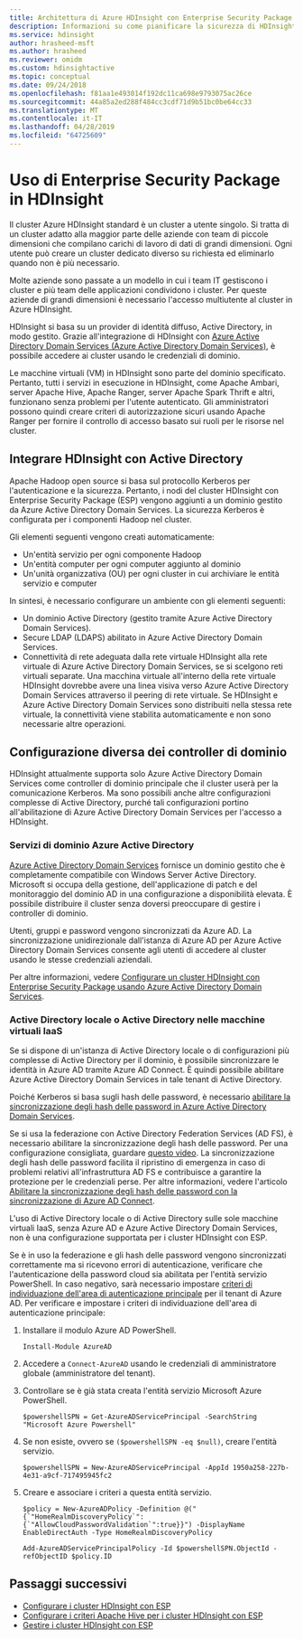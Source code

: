 ```yaml
---
title: Architettura di Azure HDInsight con Enterprise Security Package
description: Informazioni su come pianificare la sicurezza di HDInsight con Enterprise Security Package.
ms.service: hdinsight
author: hrasheed-msft
ms.author: hrasheed
ms.reviewer: omidm
ms.custom: hdinsightactive
ms.topic: conceptual
ms.date: 09/24/2018
ms.openlocfilehash: f81aa1e493014f192dc11ca698e9793075ac26ce
ms.sourcegitcommit: 44a85a2ed288f484cc3cdf71d9b51bc0be64cc33
ms.translationtype: MT
ms.contentlocale: it-IT
ms.lasthandoff: 04/28/2019
ms.locfileid: "64725609"
---
```

# <a name="use-enterprise-security-package-in-hdinsight"></a>Uso di Enterprise Security Package in HDInsight

Il cluster Azure HDInsight standard è un cluster a utente singolo. Si tratta di un cluster adatto alla maggior parte delle aziende con team di piccole dimensioni che compilano carichi di lavoro di dati di grandi dimensioni. Ogni utente può creare un cluster dedicato diverso su richiesta ed eliminarlo quando non è più necessario. 

Molte aziende sono passate a un modello in cui i team IT gestiscono i cluster e più team delle applicazioni condividono i cluster. Per queste aziende di grandi dimensioni è necessario l'accesso multiutente al cluster in Azure HDInsight.

HDInsight si basa su un provider di identità diffuso, Active Directory, in modo gestito. Grazie all'integrazione di HDInsight con [Azure Active Directory Domain Services (Azure Active Directory Domain Services)](../../active-directory-domain-services/active-directory-ds-overview.md), è possibile accedere ai cluster usando le credenziali di dominio. 

Le macchine virtuali (VM) in HDInsight sono parte del dominio specificato. Pertanto, tutti i servizi in esecuzione in HDInsight, come Apache Ambari, server Apache Hive, Apache Ranger, server Apache Spark Thrift e altri, funzionano senza problemi per l'utente autenticato. Gli amministratori possono quindi creare criteri di autorizzazione sicuri usando Apache Ranger per fornire il controllo di accesso basato sui ruoli per le risorse nel cluster.

## <a name="integrate-hdinsight-with-active-directory"></a>Integrare HDInsight con Active Directory

Apache Hadoop open source si basa sul protocollo Kerberos per l'autenticazione e la sicurezza. Pertanto, i nodi del cluster HDInsight con Enterprise Security Package (ESP) vengono aggiunti a un dominio gestito da Azure Active Directory Domain Services. La sicurezza Kerberos è configurata per i componenti Hadoop nel cluster. 

Gli elementi seguenti vengono creati automaticamente:

- Un'entità servizio per ogni componente Hadoop
- Un'entità computer per ogni computer aggiunto al dominio
- Un'unità organizzativa (OU) per ogni cluster in cui archiviare le entità servizio e computer

In sintesi, è necessario configurare un ambiente con gli elementi seguenti:

- Un dominio Active Directory (gestito tramite Azure Active Directory Domain Services).
- Secure LDAP (LDAPS) abilitato in Azure Active Directory Domain Services.
- Connettività di rete adeguata dalla rete virtuale HDInsight alla rete virtuale di Azure Active Directory Domain Services, se si scelgono reti virtuali separate. Una macchina virtuale all'interno della rete virtuale HDInsight dovrebbe avere una linea visiva verso Azure Active Directory Domain Services attraverso il peering di rete virtuale. Se HDInsight e Azure Active Directory Domain Services sono distribuiti nella stessa rete virtuale, la connettività viene stabilita automaticamente e non sono necessarie altre operazioni.

## <a name="set-up-different-domain-controllers"></a>Configurazione diversa dei controller di dominio
HDInsight attualmente supporta solo Azure Active Directory Domain Services come controller di dominio principale che il cluster userà per la comunicazione Kerberos. Ma sono possibili anche altre configurazioni complesse di Active Directory, purché tali configurazioni portino all'abilitazione di Azure Active Directory Domain Services per l'accesso a HDInsight.

### <a name="azure-active-directory-domain-services"></a>Servizi di dominio Azure Active Directory
[Azure Active Directory Domain Services](../../active-directory-domain-services/active-directory-ds-overview.md) fornisce un dominio gestito che è completamente compatibile con Windows Server Active Directory. Microsoft si occupa della gestione, dell'applicazione di patch e del monitoraggio del dominio AD in una configurazione a disponibilità elevata. È possibile distribuire il cluster senza doversi preoccupare di gestire i controller di dominio. 

Utenti, gruppi e password vengono sincronizzati da Azure AD. La sincronizzazione unidirezionale dall'istanza di Azure AD per Azure Active Directory Domain Services consente agli utenti di accedere al cluster usando le stesse credenziali aziendali. 

Per altre informazioni, vedere [Configurare un cluster HDInsight con Enterprise Security Package usando Azure Active Directory Domain Services](./apache-domain-joined-configure-using-azure-adds.md).

### <a name="on-premises-active-directory-or-active-directory-on-iaas-vms"></a>Active Directory locale o Active Directory nelle macchine virtuali IaaS

Se si dispone di un'istanza di Active Directory locale o di configurazioni più complesse di Active Directory per il dominio, è possibile sincronizzare le identità in Azure AD tramite Azure AD Connect. È quindi possibile abilitare Azure Active Directory Domain Services in tale tenant di Active Directory. 

Poiché Kerberos si basa sugli hash delle password, è necessario [abilitare la sincronizzazione degli hash delle password in Azure Active Directory Domain Services](../../active-directory-domain-services/active-directory-ds-getting-started-password-sync.md). 

Se si usa la federazione con Active Directory Federation Services (AD FS), è necessario abilitare la sincronizzazione degli hash delle password. Per una configurazione consigliata, guardare [questo video](https://youtu.be/qQruArbu2Ew). La sincronizzazione degli hash delle password facilita il ripristino di emergenza in caso di problemi relativi all'infrastruttura AD FS e contribuisce a garantire la protezione per le credenziali perse. Per altre informazioni, vedere l'articolo [Abilitare la sincronizzazione degli hash delle password con la sincronizzazione di Azure AD Connect](../../active-directory/hybrid/how-to-connect-password-hash-synchronization.md). 

L'uso di Active Directory locale o di Active Directory sulle sole macchine virtuali IaaS, senza Azure AD e Azure Active Directory Domain Services, non è una configurazione supportata per i cluster HDInsight con ESP.

Se è in uso la federazione e gli hash delle password vengono sincronizzati correttamente ma si ricevono errori di autenticazione, verificare che l'autenticazione della password cloud sia abilitata per l'entità servizio PowerShell. In caso negativo, sarà necessario impostare [criteri di individuazione dell'area di autenticazione principale](../../active-directory/manage-apps/configure-authentication-for-federated-users-portal.md) per il tenant di Azure AD. Per verificare e impostare i criteri di individuazione dell'area di autenticazione principale:

1. Installare il modulo Azure AD PowerShell.

   ```
   Install-Module AzureAD
   ```

2. Accedere a `Connect-AzureAD` usando le credenziali di amministratore globale (amministratore del tenant).

3. Controllare se è già stata creata l'entità servizio Microsoft Azure PowerShell.

   ```
   $powershellSPN = Get-AzureADServicePrincipal -SearchString "Microsoft Azure Powershell"
   ```

4. Se non esiste, ovvero se `($powershellSPN -eq $null)`, creare l'entità servizio.

   ```
   $powershellSPN = New-AzureADServicePrincipal -AppId 1950a258-227b-4e31-a9cf-717495945fc2
   ```

5. Creare e associare i criteri a questa entità servizio.

   ```
   $policy = New-AzureADPolicy -Definition @("{`"HomeRealmDiscoveryPolicy`":{`"AllowCloudPasswordValidation`":true}}") -DisplayName EnableDirectAuth -Type HomeRealmDiscoveryPolicy

   Add-AzureADServicePrincipalPolicy -Id $powershellSPN.ObjectId -refObjectID $policy.ID
   ```

## <a name="next-steps"></a>Passaggi successivi

* [Configurare i cluster HDInsight con ESP](apache-domain-joined-configure-using-azure-adds.md)
* [Configurare i criteri Apache Hive per i cluster HDInsight con ESP](apache-domain-joined-run-hive.md)
* [Gestire i cluster HDInsight con ESP](apache-domain-joined-manage.md) 
